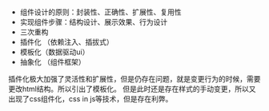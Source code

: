 ##

- 组件设计的原则：封装性、正确性、扩展性、复用性
- 实现组件步骤：结构设计、展示效果、行为设计
- 三次重构
 - 插件化 （依赖注入、插拔式）
 - 模板化（数据驱动ui）
 - 抽象化 （组件框架）



插件化极大加强了灵活性和扩展性，但是仍存在问题，就是变更行为的时候，需要更改html结构。所以引出了模板化。  但是此时还是存在样式的手动变更，所以又出现了css组件化，css in js等技术，但是存在利弊。